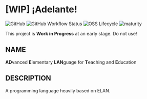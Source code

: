 # [WIP] ¡Adelante!
![GitHub](https://img.shields.io/github/license/tom65536/adelante)
![GitHub Workflow Status](https://img.shields.io/github/actions/workflow/status/tom65536/adelante/maven.yml)
![OSS Lifecycle](https://img.shields.io/osslifecycle/tom65536/adelante)
![maturity](https://img.shields.io/badge/maturity-%F0%9F%9A%A7%20WIP-red)

This project is **Work in Progress** at an early stage. Do not use!

## NAME

**AD**vanced **E**lementary **LAN**guage for **T**eaching and **E**ducation

## DESCRIPTION

A programming language heavily based on ELAN.
